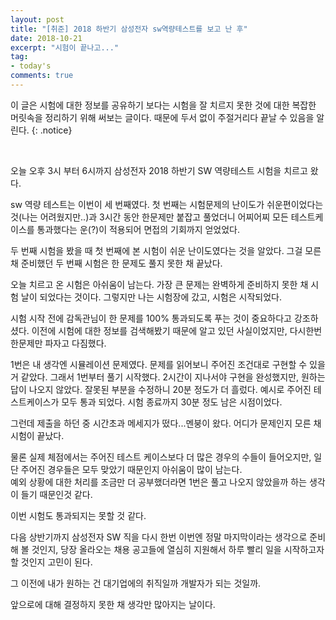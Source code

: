 ```yaml
---
layout: post
title: "[취준] 2018 하반기 삼성전자 sw역량테스트를 보고 난 후"
date: 2018-10-21
excerpt: "시험이 끝나고..."
tag:
- today's
comments: true
---
```


이 글은 시험에 대한 정보를 공유하기 보다는
시험을 잘 치르지 못한 것에 대한 복잡한 머릿속을 정리하기 위해 써보는 글이다. 때문에 두서 없이 주절거리다 끝날 수 있음을 알린다.
{: .notice}

<br/>

오늘 오후 3시 부터 6시까지 삼성전자 2018 하반기 SW 역량테스트 시험을 치르고 왔다.

sw 역량 테스트는 이번이 세 번째였다.
첫 번째는 시험문제의 난이도가 쉬운편이었다는 것(나는 어려웠지만..)과 3시간 동안 한문제만 붙잡고 풀었더니 어찌어찌 모든 테스트케이스를 통과했다는 운(?)이 적용되어 면접의 기회까지 얻었었다.  


두 번째 시험을 봤을 때 첫 번째에 본 시험이 쉬운 난이도였다는 것을 알았다. 그걸 모른채 준비했던 두 번째 시험은 한 문제도 풀지 못한 채 끝났다.  

오늘 치르고 온 시험은 아쉬움이 남는다.
가장 큰 문제는 완벽하게 준비하지 못한 채 시험 날이 되었다는 것이다.
그렇지만 나는 시험장에 갔고, 시험은 시작되었다.

시험 시작 전에 감독관님이 한 문제를 100% 통과되도록 푸는 것이 중요하다고 강조하셨다.
이전에 시험에 대한 정보를 검색해봤기 때문에 알고 있던 사실이었지만, 다시한번 한문제만 파자고 다짐했다.

1번은 내 생각엔 시뮬레이션 문제였다.
문제를 읽어보니 주어진 조건대로 구현할 수 있을 거 같았다. 그래서 1번부터 풀기 시작했다.
2시간이 지나서야 구현을 완성했지만, 원하는 답이 나오지 않았다.
잘못된 부분을 수정하니 20분 정도가 더 흘렀다.
예시로 주어진 테스트케이스가 모두 통과 되었다. 시험 종료까지 30분 정도 남은 시점이었다.  

그런데 제출을 하던 중 시간초과 메세지가 떴다...멘붕이 왔다.
어디가 문제인지 모른 채 시험이 끝났다.  

물론 실제 체점에서는 주어진 테스트 케이스보다 더 많은 경우의 수들이 들어오지만, 일단 주어진 경우들은 모두 맞았기 때문인지 아쉬움이 많이 남는다.  
예외 상황에 대한 처리를 조금만 더 공부했더라면 1번은 풀고 나오지 않았을까 하는 생각이 들기 때문인것 같다.  


이번 시험도 통과되지는 못할 것 같다.  


다음 상반기까지 삼성전자 SW 직을 다시 한번 이번엔 정말 마지막이라는 생각으로 준비해 볼 것인지, 당장 올라오는 채용 공고들에 열심히 지원해서 하루 빨리 일을 시작하고자 할 것인지 고민이 된다.  

그 이전에 내가 원하는 건 대기업에의 취직일까
개발자가 되는 것일까.  


앞으로에 대해 결정하지 못한 채 생각만 많아지는 날이다.
